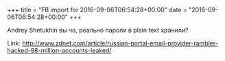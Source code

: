 +++
title = "FB import for 2016-09-06T06:54:28+00:00"
date = "2016-09-06T06:54:28+00:00"
+++

Andrey Shetukhin вы чо, реально пароли в plain text хранили? 


Link: <a href="http://www.zdnet.com/article/russian-portal-email-provider-rambler-hacked-98-million-accounts-leaked/">http://www.zdnet.com/article/russian-portal-email-provider-rambler-hacked-98-million-accounts-leaked/</a>
